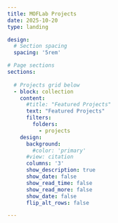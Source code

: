 ```yaml
---
title: MOFLab Projects
date: 2025-10-20
type: landing

design:
  # Section spacing
  spacing: '5rem'

# Page sections
sections:
  
  # Projects grid below
  - block: collection
    content:
      #title: "Featured Projects"
      text: "Featured Projects"
      filters:
        folders:
          - projects
    design:
      background:
        #color: 'primary'
      #view: citation
      columns: '3'
      show_description: true
      show_date: false
      show_read_time: false
      show_read_more: false
      show_date: false
      flip_alt_rows: false

---
```

